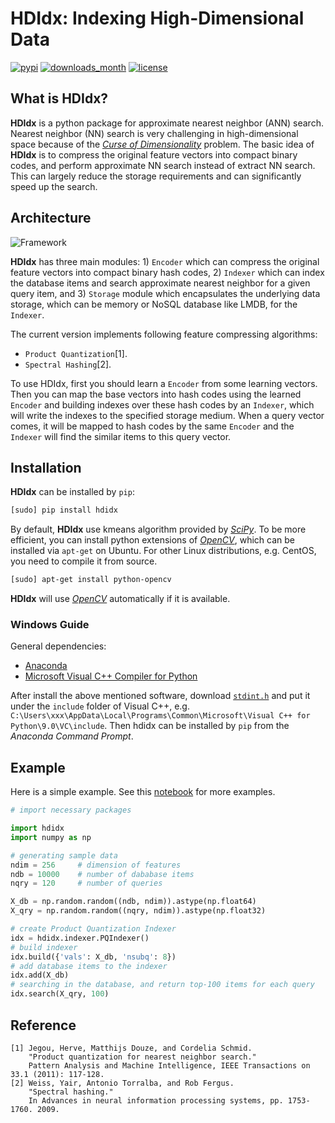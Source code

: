# **HDIdx**: Indexing High-Dimensional Data

[![pypi](https://img.shields.io/pypi/v/hdidx.svg?style=flat-square)](https://pypi.python.org/pypi/hdidx/)
[![downloads_month](https://img.shields.io/pypi/dm/hdidx.svg?style=flat-square)](https://pypi.python.org/pypi/hdidx/)
[![license](https://img.shields.io/pypi/l/hdidx.svg?style=flat-square)](https://raw.githubusercontent.com/wanji/hdidx/master/LICENSE.md)

## What is **HDIdx**?

**HDIdx** is a python package for approximate nearest neighbor (ANN) search. Nearest neighbor (NN) search is very challenging in high-dimensional space because of the [*Curse of Dimensionality*](https://en.wikipedia.org/wiki/Curse_of_dimensionality) problem. The basic idea of **HDIdx** is to compress the original feature vectors into compact binary codes, and perform approximate NN search instead of extract NN search. This can largely reduce the storage requirements and can significantly speed up the search.

## Architecture

![Framework](https://raw.githubusercontent.com/wanji/hdidx/master/doc/framework.png)

**HDIdx** has three main modules: 1) `Encoder` which can compress the original feature vectors into compact binary hash codes, 2) `Indexer` which can index the database items and search approximate nearest neighbor for a given query item, and 3) `Storage` module which encapsulates the underlying data storage, which can be memory or NoSQL database like LMDB, for the `Indexer`.

The current version implements following feature compressing algorithms: 

- `Product Quantization`[1].
- `Spectral Hashing`[2].

To use HDIdx, first you should learn a `Encoder` from some learning vectors.
Then you can map the base vectors into hash codes using the learned `Encoder` and building indexes over these hash codes by an `Indexer`, which will write the indexes to the specified storage medium.
When a query vector comes, it will be mapped to hash codes by the same `Encoder` and the `Indexer` will find the similar items to this query vector.


## Installation

**HDIdx** can be installed by `pip`:

```bash
[sudo] pip install hdidx
```

By default, **HDIdx** use kmeans algorithm provided by [*SciPy*](http://www.scipy.org/). To be more efficient, you can install python extensions of [*OpenCV*](http://opencv.org/), which can be installed via `apt-get` on Ubuntu. For other Linux distributions, e.g. CentOS, you need to compile it from source.

```bash
[sudo] apt-get install python-opencv
```

**HDIdx** will use [*OpenCV*](http://opencv.org/) automatically if it is available.

### Windows Guide

General dependencies:

- [Anaconda](https://store.continuum.io/cshop/anaconda/)
- [Microsoft Visual C++ Compiler for Python](http://www.microsoft.com/en-us/download/details.aspx?id=44266)

After install the above mentioned software, download [`stdint.h`](http://msinttypes.googlecode.com/svn/trunk/stdint.h) and put it under the `include` folder of Visual C++, e.g. `C:\Users\xxx\AppData\Local\Programs\Common\Microsoft\Visual C++ for Python\9.0\VC\include`. Then hdidx can be installed by `pip` from the *Anaconda Command Prompt*.

## Example

Here is a simple example. See this [notebook](http://nbviewer.ipython.org/gist/wanji/c08693f06ef744feef50) for more examples.

```python
# import necessary packages

import hdidx
import numpy as np

# generating sample data
ndim = 256     # dimension of features
ndb = 10000    # number of dababase items
nqry = 120     # number of queries

X_db = np.random.random((ndb, ndim)).astype(np.float64)
X_qry = np.random.random((nqry, ndim)).astype(np.float32)

# create Product Quantization Indexer
idx = hdidx.indexer.PQIndexer()
# build indexer
idx.build({'vals': X_db, 'nsubq': 8})
# add database items to the indexer
idx.add(X_db)
# searching in the database, and return top-100 items for each query
idx.search(X_qry, 100)
```

## Reference
```
[1] Jegou, Herve, Matthijs Douze, and Cordelia Schmid.
    "Product quantization for nearest neighbor search."
    Pattern Analysis and Machine Intelligence, IEEE Transactions on 33.1 (2011): 117-128.
[2] Weiss, Yair, Antonio Torralba, and Rob Fergus.
    "Spectral hashing."
    In Advances in neural information processing systems, pp. 1753-1760. 2009.
```
